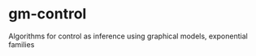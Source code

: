 gm-control
==========

Algorithms for control as inference using graphical models, exponential families